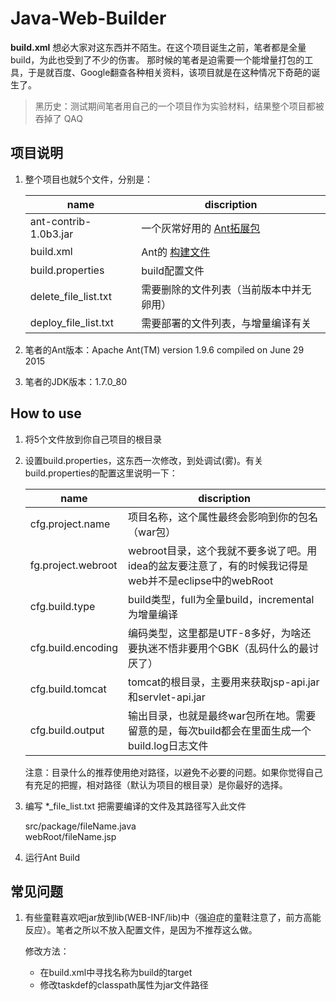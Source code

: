 # Java-Web-Builder
**build.xml** 想必大家对这东西并不陌生。在这个项目诞生之前，笔者都是全量build，为此也受到了不少的伤害。
那时候的笔者是迫需要一个能增量打包的工具，于是就百度、Google翻查各种相关资料，该项目就是在这种情况下奇葩的诞生了。

> 黑历史：测试期间笔者用自己的一个项目作为实验材料，结果整个项目都被吞掉了 QAQ

## 项目说明
1. 整个项目也就5个文件，分别是：
    
    name         | discription
    ------------ | -------------
    ant-contrib-1.0b3.jar  | 一个灰常好用的 [Ant拓展包](http://ant-contrib.sourceforge.net/)
    build.xml              | Ant的 [构建文件](http://ant.apache.org/) 
    build.properties       | build配置文件
    delete\_file\_list.txt | 需要删除的文件列表（当前版本中并无卵用）
    deploy\_file\_list.txt | 需要部署的文件列表，与增量编译有关
    
2. 笔者的Ant版本：Apache Ant(TM) version 1.9.6 compiled on June 29 2015

3. 笔者的JDK版本：1.7.0_80

## How to use
1. 将5个文件放到你自己项目的根目录

2. 设置build.properties，这东西一次修改，到处调试(雾)。有关build.properties的配置这里说明一下：

    name         | discription
    ------------ | -------------
    cfg.project.name   | 项目名称，这个属性最终会影响到你的包名（war包）
    fg.project.webroot | webroot目录，这个我就不要多说了吧。用idea的盆友要注意了，有的时候我记得是web并不是eclipse中的webRoot
    cfg.build.type     | build类型，full为全量build，incremental为增量编译
    cfg.build.encoding | 编码类型，这里都是UTF-8多好，为啥还要执迷不悟非要用个GBK（乱码什么的最讨厌了）
    cfg.build.tomcat   | tomcat的根目录，主要用来获取jsp-api.jar和servlet-api.jar
    cfg.build.output   | 输出目录，也就是最终war包所在地。需要留意的是，每次build都会在里面生成一个build.log日志文件
    
    注意：目录什么的推荐使用绝对路径，以避免不必要的问题。如果你觉得自己有充足的把握，相对路径（默认为项目的根目录）是你最好的选择。

3. 编写 *\_file_list.txt 把需要编译的文件及其路径写入此文件

    src/package/fileName.java  
    webRoot/fileName.jsp

4. 运行Ant Build
  
## 常见问题
1. 有些童鞋喜欢吧jar放到lib(WEB-INF/lib)中（强迫症的童鞋注意了，前方高能反应）。笔者之所以不放入配置文件，是因为不推荐这么做。

    修改方法：
    - 在build.xml中寻找名称为build的target
    - 修改taskdef的classpath属性为jar文件路径
